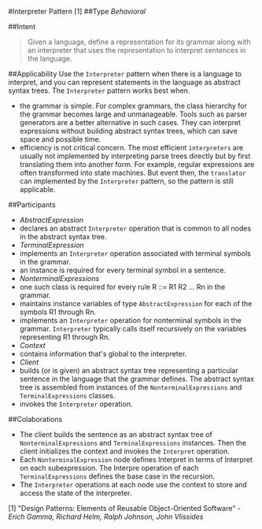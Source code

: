 #Interpreter Pattern [1] 
##Type
*Behavioral*

##Intent
> Given a language, define a representation for its grammar along with an interpreter that uses the representation to
 interpret sentences in the language.

##Applicability
Use the `Interpreter` pattern when there is a language to interpret, and you can represent statements in the language
 as abstract syntax trees. The `Interpreter` pattern works best when.
 
- the grammar is simple. For complex grammars, the class hierarchy for the grammar becomes large and unmanageable. 
Tools such as parser generators are a better alternative in such cases. They can interpret expressions without 
building abstract syntax trees, which can save space and possible time.
- efficiency is not critical concern. The most efficient `interpreters` are usually not implemented by interpreting 
parse trees directly but by first translating them into another form. For example, regular expressions are often 
transformed into state machines. But event then, the `translator` can implemented by the `Interpreter` pattern, so 
the pattern is still applicable.

##Participants
- *AbstractExpression*
 - declares an abstract `Interpreter` operation that is common to all nodes in the abstract syntax tree.
- *TerminalExpression*
 - implements an `Interpreter` operation associated with terminal symbols in the grammar.
 - an instance is required for every terminal symbol in a sentence.
- *NonterminalExpressions*
 - one such class is required for every rule R ::= R1 R2 ... Rn in the grammar.
 - maintains instance variables of type `AbstractExpression` for each of the symbols R1 through Rn.
 - implements an `Interpreter` operation for nonterminal symbols in the grammar. `Interpreter` typically calls itself
  recursively on the variables representing R1 through Rn.
- *Context*
 - contains information that's global to the interpreter.
- *Client*
 - builds (or is given) an abstract syntax tree representing a particular sentence in the language that the grammar 
 defines. The abstract syntax tree is assembled from instances of the `NonterminalExpressions` and 
 `TerminalExpressions` classes.
 - invokes the `Interpreter` operation.


##Colaborations
- The client builds the sentence as an abstract syntax tree of `NonterminalExpressions` and `TerminalExpressions` 
instances. Then the client initializes the context and invokes the `Interpret` operation.
- Each `NonterminalExpression` node defines Interpret in terms of Interpret on each subexpression. The Interpre 
operation of each `TerminalExpressions` defines the base case in the recursion.
- The `Interpreter` operations at each node use the context to store and access the state of the interpreter.

[1] "Design Patterns: Elements of Reusable Object-Oriented Software" - *Erich Gamma, Richard Helm, Ralph Johnson, John Vlissides*
